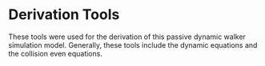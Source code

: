# Derivation Tools

These tools were used for the derivation of this passive dynamic walker simulation model.  Generally, these tools include the dynamic equations and the collision even equations.
